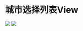 # 城市选择列表View

![](https://github.com/waitinghc/CityListDemo/blob/master/Screenshot/device-2020-06-25-203955.png?raw=true)
![](https://github.com/waitinghc/CityListDemo/blob/master/Screenshot/device-2020-06-26-155550.png?raw=true)
